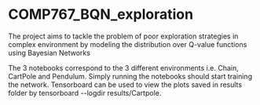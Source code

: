 # COMP767_BQN_exploration
The project aims to tackle the problem of poor exploration strategies in complex environment by modeling the distribution over Q-value functions using Bayesian Networks

The 3 notebooks correspond to the 3 different environments i.e. Chain, CartPole and Pendulum. Simply running the notebooks should start training the network. Tensorboard can be used to view the plots saved in results folder by tensorboard --logdir results/Cartpole.